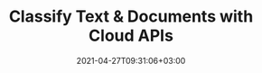 ---
############################# Static ############################
layout: "product"
date: 2021-04-27T09:31:06+03:00
draft: false

############################# Head ############################
head_title: "Document & Text Classification | REST APIs & Cloud SDKs"
head_description: "Classify documents & text as per IAB-2 & document taxonomy via cURL or Cloud SDK for .NET. REST API supports DOC DOCX of MS Word, ODT OTT of OpenOffice, PDF etc."

############################# Header ############################
title: "Classify Text & Documents with Cloud APIs"
description: "Perform various classification-related operations on text & documents as per IAB-2, Documents, and Sentiment taxonomy. Use cURL commands or Cloud SDKs for REST APIs."

############################# APIs ###############################
apis:
  enable: true

  api:
    # api loop
    - title: "GroupDocs.Classification Cloud APIs Include"
      
      api_product:
        # api_product loop
        - link: "https://products.groupdocs.com/classification/curl/"
          img_alt: "GroupDocs.Classification Cloud for cURL"
          image: "https://www.groupdocs.cloud/templates/groupdocscloud/images/sdk/272x272/groupdocs_classification-for-curl.webp"
          product: "GroupDocs.Classification for"
          platform: "Cloud for cURL"
          content: "Use cURL for calling the RESTful APIs to add classification abilities, with support for 3rd party classification services, to your application, regardless of a coding language or platform."

        # api_product loop
        - link: "https://products.groupdocs.com/classification/net/"
          img_alt: "GroupDocs.Classification Cloud SDK for .NET"
          image: "https://www.groupdocs.cloud/templates/groupdocscloud/images/sdk/272x272/groupdocs_classification-for-net.webp"
          product: "GroupDocs.Classification for"
          platform: "Cloud SDK for .NET"
          content: "Use SDK for .NET to quickly add document classification abilities to your .NET apps."

          

        



        

    

    

############################# Back to top ###############################
back_to_top:
  enable: true
---